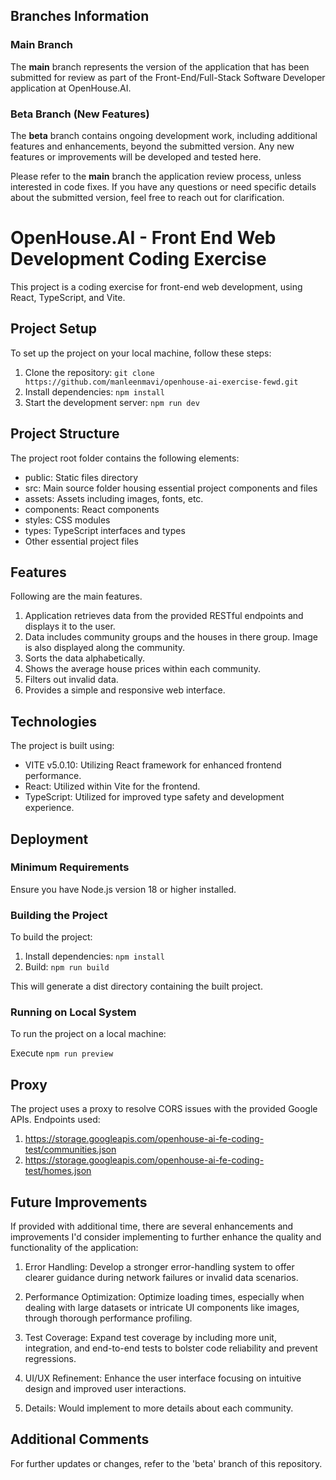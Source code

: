 ## Branches Information

### Main Branch
The **main** branch represents the version of the application that has been submitted for review as part of the Front-End/Full-Stack Software Developer application at OpenHouse.AI.

### Beta Branch (New Features)
The **beta** branch contains ongoing development work, including additional features and enhancements, beyond the submitted version. Any new features or improvements will be developed and tested here.

Please refer to the **main** branch the application review process, unless interested in code fixes. If you have any questions or need specific details about the submitted version, feel free to reach out for clarification.


# OpenHouse.AI - Front End Web Development Coding Exercise
This project is a coding exercise for front-end web development, using React, TypeScript, and Vite.

## Project Setup
To set up the project on your local machine, follow these steps:

1. Clone the repository: `git clone https://github.com/manleenmavi/openhouse-ai-exercise-fewd.git`
2. Install dependencies: `npm install`
3. Start the development server: `npm run dev`

## Project Structure
The project root folder contains the following elements:

- public: Static files directory
- src: Main source folder housing essential project components and files
- assets: Assets including images, fonts, etc.
- components: React components
- styles: CSS modules
- types: TypeScript interfaces and types
- Other essential project files

## Features
Following are the main features.

1. Application retrieves data from the provided RESTful endpoints and displays it to the user.
2. Data includes community groups and the houses in there group. Image is also displayed along the community.
3. Sorts the data alphabetically.
4. Shows the average house prices within each community.
5. Filters out invalid data.
6. Provides a simple and responsive web interface.

## Technologies
The project is built using:

- VITE v5.0.10: Utilizing React framework for enhanced frontend performance.
- React: Utilized within Vite for the frontend.
- TypeScript: Utilized for improved type safety and development experience.

## Deployment

### Minimum Requirements

Ensure you have Node.js version 18 or higher installed.

### Building the Project
To build the project:

1. Install dependencies: `npm install`
2. Build: `npm run build`

This will generate a dist directory containing the built project.

### Running on Local System

To run the project on a local machine:

Execute `npm run preview`

## Proxy
The project uses a proxy to resolve CORS issues with the provided Google APIs.
Endpoints used:

1. https://storage.googleapis.com/openhouse-ai-fe-coding-test/communities.json
2. https://storage.googleapis.com/openhouse-ai-fe-coding-test/homes.json 


## Future Improvements

If provided with additional time, there are several enhancements and improvements I'd consider implementing to further enhance the quality and functionality of the application:

1. Error Handling: Develop a stronger error-handling system to offer clearer guidance during network failures or invalid data scenarios.

2. Performance Optimization: Optimize loading times, especially when dealing with large datasets or intricate UI components like images, through thorough performance profiling.

3. Test Coverage: Expand test coverage by including more unit, integration, and end-to-end tests to bolster code reliability and prevent regressions.

4. UI/UX Refinement: Enhance the user interface focusing on intuitive design and improved user interactions.

5. Details: Would implement to more details about each community.


## Additional Comments
For further updates or changes, refer to the 'beta' branch of this repository.

